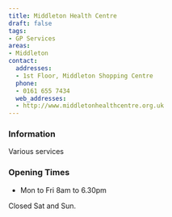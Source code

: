 ```yaml
---
title: Middleton Health Centre
draft: false
tags:
- GP Services
areas:
- Middleton
contact:
  addresses:
  - 1st Floor, Middleton Shopping Centre
  phone:
  - 0161 655 7434
  web_addresses:
  - http://www.middletonhealthcentre.org.uk
---
```


### Information
Various services

### Opening Times
* Mon to Fri 8am to 6.30pm

Closed Sat and Sun.
